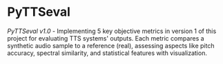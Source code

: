 # PyTTSeval
*PyTTSeval v1.0* - Implementing 5 key objective metrics in version 1 of this project for evaluating TTS systems' outputs. Each metric compares a synthetic audio sample to a reference (real), assessing aspects like pitch accuracy, spectral similarity, and statistical features with visualization. 

